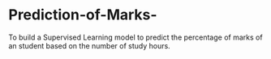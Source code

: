 # Prediction-of-Marks-
To build a Supervised Learning model to predict the percentage of marks of an student based on the number of study hours.
